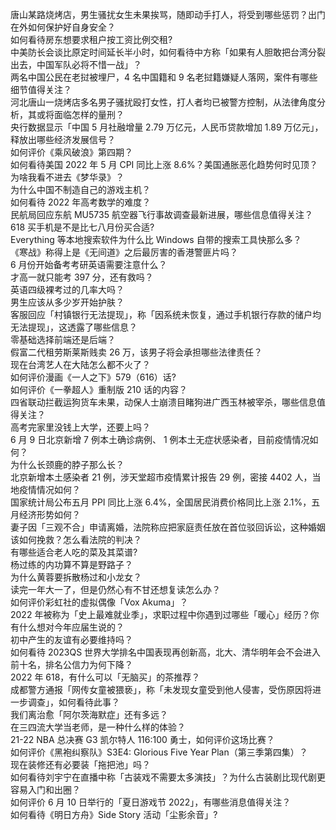 唐山某路烧烤店，男生骚扰女生未果挨骂，随即动手打人，将受到哪些惩罚？出门在外如何保护好自身安全？  
如何看待房东想要求租户按工资比例交租?  
中美防长会谈比原定时间延长半小时，如何看待中方称「如果有人胆敢把台湾分裂出去，中国军队必将不惜一战」？  
两名中国公民在老挝被埋尸，4 名中国籍和 9 名老挝籍嫌疑人落网，案件有哪些细节值得关注？  
河北唐山一烧烤店多名男子骚扰殴打女性，打人者均已被警方控制，从法律角度分析，其或将面临怎样的量刑？  
央行数据显示「中国 5 月社融增量 2.79 万亿元，人民币贷款增加 1.89 万亿元」，释放出哪些经济发展信号？  
如何评价《乘风破浪》第四期？  
如何看待美国 2022 年 5 月 CPI 同比上涨 8.6%？美国通胀恶化趋势何时见顶？  
为啥我看不进去《梦华录》？  
为什么中国不制造自己的游戏主机？  
如何看待 2022 年高考数学的难度？  
民航局回应东航 MU5735 航空器飞行事故调查最新进展，哪些信息值得关注？  
618 买手机是不是比七八月份买合适?  
Everything 等本地搜索软件为什么比 Windows 自带的搜索工具快那么多？  
《寒战》称得上是《无间道》之后最厉害的香港警匪片吗？  
6 月份开始备考考研英语需要注意什么？  
才高一就只能考 397 分，还有救吗？  
英语四级裸考过的几率大吗？  
男生应该从多少岁开始护肤？  
客服回应「村镇银行无法提现」，称「因系统未恢复，通过手机银行存款的储户均无法提现」，这透露了哪些信息？  
零基础选择前端还是后端？  
假富二代租劳斯莱斯贱卖 26 万，该男子将会承担哪些法律责任？  
现在台湾艺人在大陆怎么都不火了？  
如何评价漫画《一人之下》579（616）话?  
如何评价《一拳超人》重制版 210 话的内容？  
四省联动拦截运狗货车未果，动保人士崩溃目睹狗进广西玉林被宰杀，哪些信息值得关注？  
高考完家里没钱上大学，还要上吗？  
6 月 9 日北京新增 7 例本土确诊病例、 1 例本土无症状感染者，目前疫情情况如何？  
为什么长颈鹿的脖子那么长？  
北京新增本土感染者 21 例，涉天堂超市疫情累计报告 29 例，密接 4402 人，当地疫情情况如何？  
国家统计局公布五月 PPI 同比上涨 6.4%，全国居民消费价格同比上涨 2.1%，五月经济形势如何？  
妻子因「三观不合」申请离婚，法院称应把家庭责任放在首位驳回诉讼，这种婚姻该如何挽救？怎么看法院的判决？  
有哪些适合老人吃的菜及其菜谱?  
杨过练的内功算不算是野路子？  
为什么黄蓉要拆散杨过和小龙女？  
读完一年大一了，但是仍然心有不甘还想复读怎么办？  
如何评价彩虹社的虚拟偶像「Vox Akuma」？  
2022 年被称为「史上最难就业季」，求职过程中你遇到过哪些「暖心」经历？你有什么想对今年应届生说的？  
初中产生的友谊有必要维持吗？  
如何看待 2023QS 世界大学排名中国表现再创新高，北大、清华明年会不会进入前十名，排名公信力为何下降？  
2022 年 618，有什么可以「无脑买」的茶推荐？  
成都警方通报「网传女童被猥亵」，称「未发现女童受到他人侵害，受伤原因将进一步调查」，如何看待此事？  
我们离治愈「阿尔茨海默症」还有多远？  
在三四流大学当老师，是一种什么样的体验？  
21-22 NBA 总决赛 G3 凯尔特人 116:100 勇士，如何评价这场比赛？  
如何评价《黑袍纠察队》S3E4: Glorious Five Year Plan（第三季第四集）？  
现在装修还有必要装「拖把池」吗？  
如何看待刘宇宁在直播中称「古装戏不需要太多演技」？为什么古装剧比现代剧更容易入门和出圈？  
如何评价 6 月 10 日举行的「夏日游戏节 2022」，有哪些消息值得关注？  
如何看待《明日方舟》Side Story 活动「尘影余音」?  
